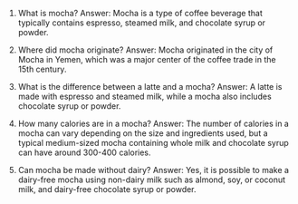 1. What is mocha? 
Answer: Mocha is a type of coffee beverage that typically contains espresso, steamed milk, and chocolate syrup or powder.

2. Where did mocha originate? 
Answer: Mocha originated in the city of Mocha in Yemen, which was a major center of the coffee trade in the 15th century.

3. What is the difference between a latte and a mocha? 
Answer: A latte is made with espresso and steamed milk, while a mocha also includes chocolate syrup or powder.

4. How many calories are in a mocha? 
Answer: The number of calories in a mocha can vary depending on the size and ingredients used, but a typical medium-sized mocha containing whole milk and chocolate syrup can have around 300-400 calories.

5. Can mocha be made without dairy? 
Answer: Yes, it is possible to make a dairy-free mocha using non-dairy milk such as almond, soy, or coconut milk, and dairy-free chocolate syrup or powder.